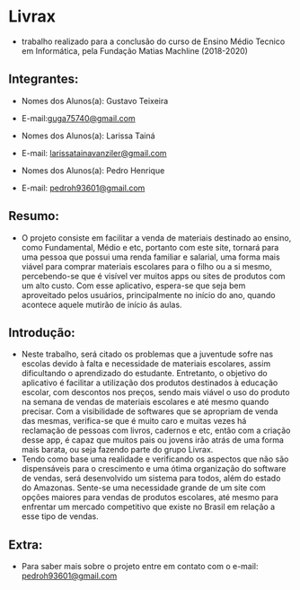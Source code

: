 # Livrax

* trabalho realizado para a conclusão do curso de Ensino Médio Tecnico em Informática, pela Fundação Matias Machline (2018-2020)

## Integrantes: 

* Nomes dos Alunos(a): Gustavo Teixeira
* E-mail:guga75740@gmail.com
   
* Nomes dos Alunos(a): Larissa Tainá
* E-mail: larissatainavanziler@gmail.com
   
* Nomes dos Alunos(a): Pedro Henrique
* E-mail: pedroh93601@gmail.com

## Resumo:
* O projeto consiste em facilitar a venda de materiais destinado ao ensino, como Fundamental,
Médio e etc, portanto com este site, tornará para uma pessoa que possui uma renda familiar e
salarial, uma forma mais viável para comprar materiais escolares para o filho ou a si mesmo,
percebendo-se que é visível ver muitos apps ou sites de produtos com um alto custo.
Com esse aplicativo, espera-se que seja bem aproveitado pelos usuários, principalmente no
início do ano, quando acontece aquele mutirão de início ás aulas.

## Introdução:
* Neste trabalho, será citado os problemas que a juventude sofre nas escolas devido à falta e
necessidade de materiais escolares, assim dificultando o aprendizado do estudante.
Entretanto, o objetivo do aplicativo é facilitar a utilização dos produtos destinados à educação
escolar, com descontos nos preços, sendo mais viável o uso do produto na semana de vendas
de materiais escolares e até mesmo quando precisar. Com a visibilidade de softwares que se
apropriam de venda das mesmas, verifica-se que é muito caro e muitas vezes há reclamação
de pessoas com livros, cadernos e etc, então com a criação desse app, é capaz que muitos
pais ou jovens irão atrás de uma forma mais barata, ou seja fazendo parte do grupo
Livrax.
* Tendo como base uma realidade e verificando os aspectos que não são dispensáveis para o
crescimento e uma ótima organização do software de vendas, será desenvolvido um sistema
para todos, além do estado do Amazonas. Sente-se uma necessidade grande de um site com
opções maiores para vendas de produtos escolares, até mesmo para enfrentar um mercado
competitivo que existe no Brasil em relação a esse tipo de vendas.

## Extra:
* Para saber mais sobre o projeto entre em contato com o e-mail: pedroh93601@gmail.com
